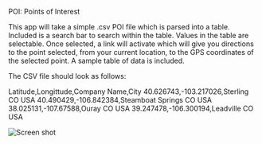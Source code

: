 POI: Points of Interest

This app will take a simple .csv POI file which is parsed into a table. Included is a search bar to search within the table. Values in the table are selectable. Once selected, a link will activate which will give you directions to the point selected, from your current location, to the GPS coordinates of the selected point. 
A sample table of data is included. 

The CSV file should look as follows:

Latitude,Longittude,Company Name,City
40.626743,-103.217026,Sterling  CO  USA
40.490429,-106.842384,Steamboat Springs  CO  USA
38.025131,-107.67588,Ouray  CO  USA
39.247478,-106.300194,Leadville  CO  USA


![Screen shot](https://user-images.githubusercontent.com/68287357/147003056-63428567-b891-4a10-ae8e-699adaf713a2.jpg)
